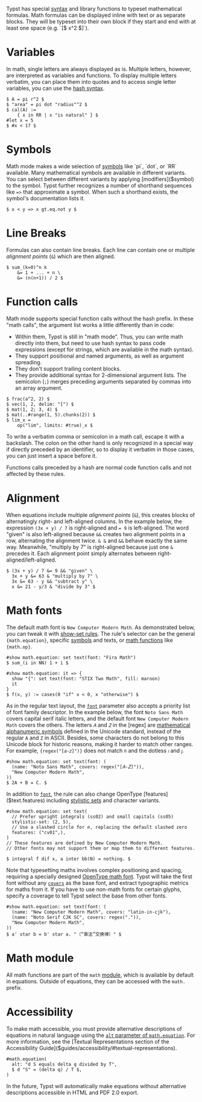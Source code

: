 Typst has special [syntax]($syntax/#math) and library functions to typeset
mathematical formulas. Math formulas can be displayed inline with text or as
separate blocks. They will be typeset into their own block if they start and end
with at least one space (e.g. `[$ x^2 $]`).

# Variables
In math, single letters are always displayed as is. Multiple letters, however,
are interpreted as variables and functions. To display multiple letters
verbatim, you can place them into quotes and to access single letter variables,
you can use the [hash syntax]($scripting/#expressions).

```example
$ A = pi r^2 $
$ "area" = pi dot "radius"^2 $
$ cal(A) :=
    { x in RR | x "is natural" } $
#let x = 5
$ #x < 17 $
```

# Symbols
Math mode makes a wide selection of [symbols]($category/symbols/sym) like `pi`,
`dot`, or `RR` available. Many mathematical symbols are available in different
variants. You can select between different variants by applying
[modifiers]($symbol) to the symbol. Typst further recognizes a number of
shorthand sequences like `=>` that approximate a symbol. When such a shorthand
exists, the symbol's documentation lists it.

```example
$ x < y => x gt.eq.not y $
```

# Line Breaks
Formulas can also contain line breaks. Each line can contain one or multiple
_alignment points_ (`&`) which are then aligned.

```example
$ sum_(k=0)^n k
    &= 1 + ... + n \
    &= (n(n+1)) / 2 $
```

# Function calls
Math mode supports special function calls without the hash prefix. In these
"math calls", the argument list works a little differently than in code:

- Within them, Typst is still in "math mode". Thus, you can write math directly
  into them, but need to use hash syntax to pass code expressions (except for
  strings, which are available in the math syntax).
- They support positional and named arguments, as well as argument spreading.
- They don't support trailing content blocks.
- They provide additional syntax for 2-dimensional argument lists. The semicolon
  (`;`) merges preceding arguments separated by commas into an array argument.

```example
$ frac(a^2, 2) $
$ vec(1, 2, delim: "[") $
$ mat(1, 2; 3, 4) $
$ mat(..#range(1, 5).chunks(2)) $
$ lim_x =
    op("lim", limits: #true)_x $
```

To write a verbatim comma or semicolon in a math call, escape it with a
backslash. The colon on the other hand is only recognized in a special way if
directly preceded by an identifier, so to display it verbatim in those cases,
you can just insert a space before it.

Functions calls preceded by a hash are normal code function calls and not
affected by these rules.

# Alignment
When equations include multiple _alignment points_ (`&`), this creates blocks of
alternatingly right- and left-aligned columns. In the example below, the
expression `(3x + y) / 7` is right-aligned and `= 9` is left-aligned. The word
"given" is also left-aligned because `&&` creates two alignment points in a row,
alternating the alignment twice. `& &` and `&&` behave exactly the same way.
Meanwhile, "multiply by 7" is right-aligned because just one `&` precedes it.
Each alignment point simply alternates between right-aligned/left-aligned.

```example
$ (3x + y) / 7 &= 9 && "given" \
  3x + y &= 63 & "multiply by 7" \
  3x &= 63 - y && "subtract y" \
  x &= 21 - y/3 & "divide by 3" $
```

# Math fonts
The default math font is `New Computer Modern Math`. As demonstrated below, you
can tweak it with [show-set rules]($styling/#show-rules). The rule's selector
can be the general `{math.equation}`, specific [symbols](#symbols) and texts, or
[math functions](#function-calls) like `{math.op}`.

```example:"Change the overall math font"
#show math.equation: set text(font: "Fira Math")
$ sum_(i in NN) 1 + i $
```

```example:"Change the font for a specific character"
#show math.equation: it => {
  show "{": set text(font: "STIX Two Math", fill: maroon)
  it
}
$ f(x, y) := cases(0 "if" x < 0, x "otherwise") $
```

As in the regular text layout, the [`font`]($text.font) parameter also accepts
a priority list of font family descriptor. In the example below, the font
`Noto Sans Math` covers capital serif italic letters, and the default font
`New Computer Modern Math` covers the others. The letters `𝐴` and `𝑍` in the
[regex] are [mathematical alphanumeric symbols](https://en.wikipedia.org/wiki/Mathematical_Alphanumeric_Symbols)
defined in the Unicode standard, instead of the regular `A` and `Z` in ASCII.
Besides, some characters do not belong to this Unicode block for historic
reasons, making it harder to match other ranges. For example, `{regex("[𝑎-𝑧]")}`
does not match `ℎ` and the dotless `𝚤` and `𝚥`.

```example:"Change the font for a range of characters"
#show math.equation: set text(font: (
  (name: "Noto Sans Math", covers: regex("[𝐴-𝑍]")),
  "New Computer Modern Math",
))
$ 2A + B = C. $
```

In addition to [`font`]($text.font), the rule can also change OpenType
[features]($text.features) including [stylistic sets]($text.stylistic-set) and
character variants.

```example:"Configure OpenType features"
#show math.equation: set text(
  // Prefer upright integrals (ss02) and small capitals (ss05)
  stylistic-set: (2, 5),
  // Use a slashed circle for ∅, replacing the default slashed zero
  features: ("cv01",),
)
// These features are defined by New Computer Modern Math.
// Other fonts may not support them or map them to different features.

$ integral f dif x, a inter bb(N) = nothing. $
```

Note that typesetting maths involves complex positioning and spacing, requiring
a specially designed [OpenType math font](https://learn.microsoft.com/typography/opentype/spec/math).
Typst will take the first font without any [`covers`]($text.font) as the base
font, and extract typographic metrics for maths from it. If you have to use
non-math fonts for certain glyphs, specify a coverage to tell Typst select the
base from other fonts.

```example
#show math.equation: set text(font: (
  (name: "New Computer Modern Math", covers: "latin-in-cjk"),
  (name: "Noto Serif CJK SC", covers: regex(".")),
  "New Computer Modern Math",
))
$ a' star b = b' star a. "（“乘法”交换律）" $
```

# Math module
All math functions are part of the `math` [module]($scripting/#modules), which
is available by default in equations. Outside of equations, they can be accessed
with the `math.` prefix.

# Accessibility
To make math accessible, you must provide alternative descriptions of equations
in natural language using the [`alt` parameter of
`math.equation`]($math.equation.alt). For more information, see the [Textual
Representations section of the Accessibility
Guide]($guides/accessibility/#textual-representations).

```example
#math.equation(
  alt: "d S equals delta q divided by T",
  $ d "S" = (delta q) / T $,
)
```

In the future, Typst will automatically make equations without alternative
descriptions accessible in HTML and PDF 2.0 export.
